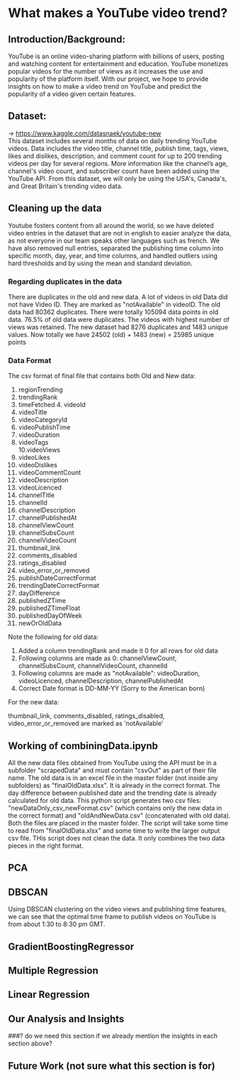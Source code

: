 # What makes a YouTube video trend?

## Introduction/Background:
YouTube is an online video-sharing platform with billions of users, posting and watching content for entertainment and education. YouTube monetizes popular videos for the number of views as it increases the use and popularity of the platform itself. With our project, we hope to provide insights on how to make a video trend on YouTube and predict the popularity of a video given certain features. 


## Dataset: 
-> https://www.kaggle.com/datasnaek/youtube-new <br/>
This dataset includes several months of data on daily trending YouTube videos. Data includes the video title, channel title, publish time, tags, views, likes and dislikes, description, and comment count for up to 200 trending videos per day for several regions. More information like the channel’s age, channel's video count, and subscriber count have been added using the YouTube API. From this dataset, we will only be using the USA's, Canada's, and Great Britain's trending video data. 


## Cleaning up the data
Youtube fosters content from all around the world, so we have deleted video entries in the dataset that are not in english to easier analyze the data, as not everyone in our team speaks other languages such as french. We have also removed null entries, separated the publishing time column into specific month, day, year, and time columns, and handled outliers using hard thresholds and by using the mean and standard deviation. 

### Regarding duplicates in the data
There are duplicates in the old and new data. A lot of videos in old Data did not have Video ID. They are marked as "notAvailable" in videoID. The old data had 80362 duplicates. There were totally 105094 data points in old data. 76.5% of old data were duplicates. The videos with highest number of views was retained. The new dataset had 8276 duplicates and 1483 unique values. Now totally we have 24502 (old) + 1483 (new) = 25985 unique points

### Data Format
The csv format of final file that contains both Old and New data:

1. regionTrending	
2. trendingRank	
3. timeFetched	4. videoId	
5. videoTitle	
6. videoCategoryId	
7. videoPublishTime	
8. videoDuration	
9. videoTags	
10.videoViews	
11. videoLikes	
12. videoDislikes	
13. videoCommentCount	
14. videoDescription	
15. videoLicenced	
16. channelTitle	
17. channelId	
18. channelDescription	
19. channelPublishedAt	
20. channelViewCount	
21. channelSubsCount	
22. channelVideoCount	
23. thumbnail_link	
24. comments_disabled	
25. ratings_disabled	
26. video_error_or_removed	
27. publishDateCorrectFormat	
28. trendingDateCorrectFormat	
29. dayDifference 
30. publishedZTime 
31. publishedZTimeFloat	
32. publishedDayOfWeek	
33. newOrOldData

  
Note the following for old data:
1. Added a column trendingRank and made it 0 for all rows for old data
2. Following columns are made as 0: channelViewCount, channelSubsCount, channelVideoCount, channelId
3. Following columns are made as "notAvailable": videoDuration, videoLicenced, channelDescription, channelPublishedAt
4. Correct Date format is DD-MM-YY (Sorry to the American born)

For the new data:

thumbnail_link, comments_disabled, ratings_disabled, video_error_or_removed are marked as 'notAvailable'

## Working of combiningData.ipynb

All the new data files obtained from YouTube using the API must be in a subfolder "scrapedData\" and must contain "csvOut" as part of their file name. The old data is in an excel file in the master folder (not inside any subfolders) as "finalOldData.xlsx". It is already in the correct format. The day difference between published date and the trending date is already calculated for old data. This python script generates two csv files: "newDataOnly_csv_newFormat.csv" (which contains only the new data in the correct format) and "oldAndNewData.csv" (concatenated with old data). Both the files are placed in the master folder. The script will take some time to read from "finalOldData.xlsx" and some time to write the larger output csv file. THis script does not clean the data. It only combines the two data pieces in the right format.


## PCA


## DBSCAN
Using DBSCAN clustering on the video views and publishing time features, we can see that the optimal time frame to publish videos on YouTube is from about 1:30 to 8:30 pm GMT. 


## GradientBoostingRegressor


## Multiple Regression


## Linear Regression


## Our Analysis and Insights
###? do we need this section if we already mention the insights in each section above?

## Future Work (not sure what this section is for)




